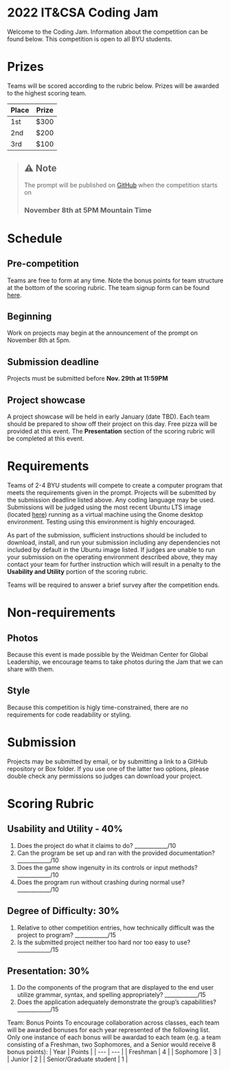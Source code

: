 # 2022 IT&CSA Coding Jam

Welcome to the Coding Jam. Information about the competition can be found below. This competition is open to all BYU students. 

# Prizes

Teams will be scored according to the rubric below. Prizes will be awarded to the highest scoring team.

| Place | Prize |
| --- | ---|
| 1st | $300 |
| 2nd | $200 |
| 3rd | $100 |

>## ⚠️ **Note**
>The prompt will be published on [GitHub](https://github.com/BYU-ITCSA/Coding-Jam-2k22) when the competition starts on 
> ### **November 8th at 5PM Mountain Time**

# Schedule
## Pre-competition
Teams are free to form at any time. Note the bonus points for team structure at the bottom of the scoring rubric. The team signup form can be found [here](https://forms.gle/ovfAUayaXnXKxXUu8).

## Beginning
Work on projects may begin at the announcement of the prompt on November 8th at 5pm.

## Submission deadline
Projects must be submitted before **Nov. 29th at 11:59PM**

## Project showcase
A project showcase will be held in early January (date TBD). Each team should be prepared to show off their project on this day. Free pizza will be provided at this event. The **Presentation** section of the scoring rubric will be completed at this event.

# Requirements
Teams of 2-4 BYU students will compete to create a computer program that meets the requirements given in the prompt. Projects will be submitted by the submission deadline listed above. Any coding language may be used. Submissions will be judged using the most recent Ubuntu LTS image (located [here](https://releases.ubuntu.com/22.04/ubuntu-22.04.1-desktop-amd64.iso)) running as a virtual machine using the Gnome desktop environment. Testing using this environment is highly encouraged.

As part of the submission, sufficient instructions should be included to download, install, and run your submission including any dependencies not included by default in the Ubuntu image listed. If judges are unable to run your submission on the operating environment described above, they may contact your team for further instruction which will result in a penalty to the **Usability and Utility** portion of the scoring rubric.

Teams will be required to answer a brief survey after the competition ends. 

# Non-requirements

## Photos
Because this event is made possible by the Weidman Center for Global Leadership, we encourage teams to take photos during the Jam that we can share with them.

## Style
Because this competition is higly time-constrained, there are no requirements for code readability or styling. 

# Submission
Projects may be submitted by email, or by submitting a link to a GitHub repository or Box folder. If you use one of the latter two options, please double check any permissions so judges can download your project. 

# Scoring Rubric
## Usability and Utility - 40%
1) Does the project do what it claims to do? ____________/10
2) Can the program be set up and ran with the provided documentation? ____________/10
3) Does the game show ingenuity in its controls or input methods? ____________/10
4) Does the program run without crashing during normal use? ____________/10

## Degree of Difficulty: 30%
1) Relative to other competition entries, how technically difficult was the project to program?
____________/15
2) Is the submitted project neither too hard nor too easy to use?
____________/15

## Presentation: 30%
1) Do the components of the program that are displayed to the end user utilize grammar, syntax, and spelling appropriately? ____________/15
2) Does the application adequately demonstrate the group’s capabilities? ____________/15

Team: Bonus Points
To encourage collaboration across classes, each team will be awarded bonuses for each year represented of the following list. Only one instance of each bonus will be awardad to each team (e.g. a team consisting of a Freshman, two Sophomores, and a Senior would receive 8 bonus points):
| Year | Points |
| --- | --- |
| Freshman | 4 |
| Sophomore | 3 |
| Junior |  2 |
| Senior/Graduate student | 1 |